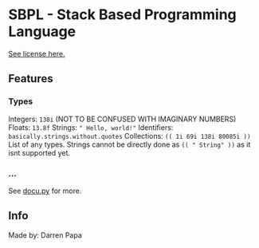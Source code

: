 # SBPL - Stack Based Programming Language

[See license here.](https://github.com/DarrenPapa/sbpl/glob/LICENSE.txt)

## Features

### Types
Integers: `138i` (NOT TO BE CONFUSED WITH IMAGINARY NUMBERS)
Floats: `13.8f`
Strings: `" Hello, world!"`
Identifiers: `basically.strings.without.quotes`
Collections: `(( 1i 69i 138i 80085i ))` List of any types. Strings cannot be directly done as `(( " String" ))` as it isnt supported yet.

### ...
See [docu.py](https://github.com/DarrenPapa/sbpl/glob/docu.py) for more.

## Info
Made by: Darren Papa
